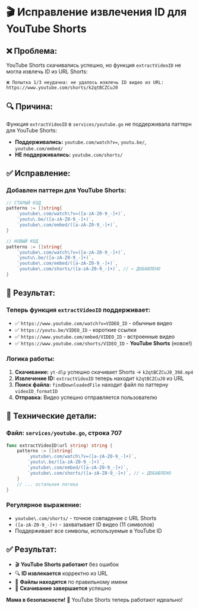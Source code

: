 # 🎬 **Исправление извлечения ID для YouTube Shorts**

## ❌ **Проблема:**
YouTube Shorts скачивались успешно, но функция `extractVideoID` не могла извлечь ID из URL Shorts:
```
❌ Попытка 1/3 неудачна: не удалось извлечь ID видео из URL: https://www.youtube.com/shorts/k2qtBCZCuJ0
```

## 🔍 **Причина:**
Функция `extractVideoID` в `services/youtube.go` не поддерживала паттерн для YouTube Shorts:
- **Поддерживались:** `youtube.com/watch?v=`, `youtu.be/`, `youtube.com/embed/`
- **НЕ поддерживались:** `youtube.com/shorts/`

## ✅ **Исправление:**

### **Добавлен паттерн для YouTube Shorts:**
```go
// СТАРЫЙ КОД
patterns := []string{
    `youtube\.com/watch\?v=([a-zA-Z0-9_-]+)`,
    `youtu\.be/([a-zA-Z0-9_-]+)`,
    `youtube\.com/embed/([a-zA-Z0-9_-]+)`,
}

// НОВЫЙ КОД
patterns := []string{
    `youtube\.com/watch\?v=([a-zA-Z0-9_-]+)`,
    `youtu\.be/([a-zA-Z0-9_-]+)`,
    `youtube\.com/embed/([a-zA-Z0-9_-]+)`,
    `youtube\.com/shorts/([a-zA-Z0-9_-]+)`, // ← ДОБАВЛЕНО
}
```

## 🎯 **Результат:**

### **Теперь функция `extractVideoID` поддерживает:**
- ✅ `https://www.youtube.com/watch?v=VIDEO_ID` - обычные видео
- ✅ `https://youtu.be/VIDEO_ID` - короткие ссылки
- ✅ `https://www.youtube.com/embed/VIDEO_ID` - встроенные видео
- ✅ `https://www.youtube.com/shorts/VIDEO_ID` - **YouTube Shorts** (новое!)

### **Логика работы:**
1. **Скачивание:** `yt-dlp` успешно скачивает Shorts → `k2qtBCZCuJ0_398.mp4`
2. **Извлечение ID:** `extractVideoID` теперь находит `k2qtBCZCuJ0` из URL
3. **Поиск файла:** `findDownloadedFile` находит файл по паттерну `videoID_formatID`
4. **Отправка:** Видео успешно отправляется пользователю

## 🚀 **Технические детали:**

### **Файл:** `services/youtube.go`, строка 707
```go
func extractVideoID(url string) string {
    patterns := []string{
        `youtube\.com/watch\?v=([a-zA-Z0-9_-]+)`,
        `youtu\.be/([a-zA-Z0-9_-]+)`,
        `youtube\.com/embed/([a-zA-Z0-9_-]+)`,
        `youtube\.com/shorts/([a-zA-Z0-9_-]+)`, // ← ДОБАВЛЕНО
    }
    // ... остальная логика
}
```

### **Регулярное выражение:**
- `youtube\.com/shorts/` - точное совпадение с URL Shorts
- `([a-zA-Z0-9_-]+)` - захватывает ID видео (11 символов)
- Поддерживает все символы, используемые в YouTube ID

## ✅ **Результат:**
- 🎬 **YouTube Shorts работают** без ошибок
- 🔍 **ID извлекается** корректно из URL
- 📁 **Файлы находятся** по правильному имени
- 🚀 **Скачивание завершается** успешно

**Мама в безопасности!** 💚 YouTube Shorts теперь работают идеально!
